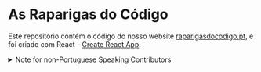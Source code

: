 # As Raparigas do Código

Este repositório contém o código do nosso website [raparigasdocodigo.pt](https://raparigasdocodigo.pt/), e foi criado com React -
[Create React App](https://github.com/facebook/create-react-app).


<details>

<summary> Note for non-Portuguese Speaking Contributors </summary>

| Script                    | Description                                                                                                                                                                                                      |
| ------------------------- | ---------------------------------------------------------------------------------------------------------------------------------------------------------------------------------------------------------------- |
| `npm install`             | Installs dependencies necessaries to run the app.                                                                                                                                                                |
| `npm start`               | Runs the app in development mode. Open [http://localhost:3000](http://localhost:3000) to view it in your browser.                                                                                                |
| `npm run build`           | Builds the app for production to the `build` folder. It correctly bundles React in production mode and optimizes the build for the best performance. The build is minified and the filenames include the hashes. |
| `npm run buil:deploy-ftp` | [Check the Deployment section](/docs/DEPLOYMENT.md#deployment-process)                                                                                                                                           |
| `npm run lint`            | Runs the linter.                                                                                                                                                                                                 |
| `npm run lint:fix`        | Runs the linter and fixes the errors.                                                                                                                                                                            |
| `npm run format`          | Runs the formatter.                                                                                                                                                                                              |
| `npm run precommit`       | Runs the linter, fixes the errors, and runs the formatter.                                                                                                                                                       |
| `npm run configure-husky` | Configures husky if not yet configured in project.                                                                                                                                                               |
